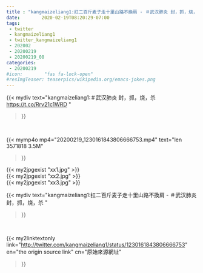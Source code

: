 ```yaml
---
title : "kangmaizeliang1:扛二百斤麦子走十里山路不換肩 - ＃武汉肺炎 封，抓，烧，杀 "
date:        2020-02-19T08:20:29-07:00
tags:
 - twitter
 - kangmaizeliang1
 - twitter_kangmaizeliang1
 - 202002
 - 20200219
 - 20200219_08
categories:
 - 20200219
#icon:        "fas fa-lock-open"
#resImgTeaser: teaserpics/wikipedia.org/emacs-jokes.png
---
```


{{< mydiv text="kangmaizeliang1:＃武汉肺炎 封，抓，烧，杀 https://t.co/Rrv21c1WRD "
>}}
<br>


{{< mymp4o mp4="20200219_1230161843806666753.mp4"
text="len 3571818    3.5M"
>}}

{{< my2jpgexist "xx1.jpg" >}}<br>
{{< my2jpgexist "xx2.jpg" >}}<br>
{{< my2jpgexist "xx3.jpg" >}}<br>



{{< mydiv text="kangmaizeliang1:扛二百斤麦子走十里山路不換肩 - ＃武汉肺炎 封，抓，烧，杀 "
>}}
<br>

{{< my2linktextonly link="http://twitter.com/kangmaizeliang1/status/1230161843806666753"
en="the origin source link" cn="原始來源網址"
>}}


<br>

